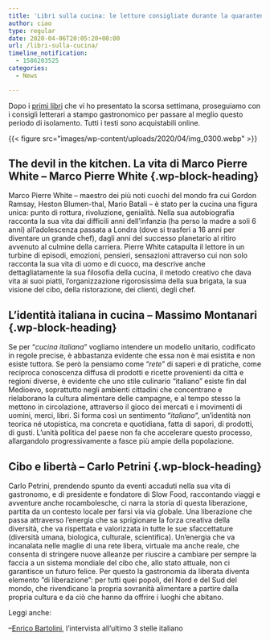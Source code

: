 ```yaml
---
title: 'Libri sulla cucina: le letture consigliate durante la quarantena. Parte 2'
author: ciao
type: regular
date: 2020-04-06T20:05:20+00:00
url: /libri-sulla-cucina/
timeline_notification:
  - 1586203525
categories:
  - News

---
```

Dopo i <a rel="noreferrer noopener" href="https://aleepepe.com/2020/04/02/libri-cucina/" target="_blank">primi libri</a> che vi ho presentato la scorsa settimana, proseguiamo con i consigli letterari a stampo gastronomico per passare al meglio questo periodo di isolamento. Tutti i testi sono acquistabili online.


{{< figure src="images/wp-content/uploads/2020/04/img_0300.webp" >}}


## The devil in the kitchen. La vita di Marco Pierre White &#8211; Marco Pierre White {.wp-block-heading}

Marco Pierre White &#8211; maestro dei più noti cuochi del mondo fra cui Gordon Ramsay, Heston Blumen-thal, Mario Batali &#8211; è stato per la cucina una figura unica: punto di rottura, rivoluzione, genialità. Nella sua autobiografia racconta la sua vita dai difficili anni dell&#8217;infanzia (ha perso la madre a soli 6 anni) all&#8217;adolescenza passata a Londra (dove si trasferì a 16 anni per diventare un grande chef), dagli anni del successo planetario al ritiro avvenuto al culmine della carriera. Pierre White catapulta il lettore in un turbine di episodi, emozioni, pensieri, sensazioni attraverso cui non solo racconta la sua vita di uomo e di cuoco, ma descrive anche dettagliatamente la sua filosofia della cucina, il metodo creativo che dava vita ai suoi piatti, l&#8217;organizzazione rigorosissima della sua brigata, la sua visione del cibo, della ristorazione, dei clienti, degli chef. 

## L&#8217;identità italiana in cucina &#8211; Massimo Montanari {.wp-block-heading}

Se per &#8220;_cucina_ _italiana_&#8221; vogliamo intendere un modello unitario, codificato in regole precise, è abbastanza evidente che essa non è mai esistita e non esiste tuttora. Se però la pensiamo come &#8220;_rete_&#8221; di saperi e di pratiche, come reciproca conoscenza diffusa di prodotti e ricette provenienti da città e regioni diverse, è evidente che uno stile culinario &#8220;italiano&#8221; esiste fin dal Medioevo, soprattutto negli ambienti cittadini che concentrano e rielaborano la cultura alimentare delle campagne, e al tempo stesso la mettono in circolazione, attraverso il gioco dei mercati e i movimenti di uomini, merci, libri. Si forma così un sentimento &#8220;_italiano_&#8220;, un&#8217;identità non teorica né utopistica, ma concreta e quotidiana, fatta di sapori, di prodotti, di gusti. L&#8217;unità politica del paese non fa che accelerare questo processo, allargandolo progressivamente a fasce più ampie della popolazione.

## Cibo e libertà &#8211; Carlo Petrini {.wp-block-heading}

Carlo Petrini, prendendo spunto da eventi accaduti nella sua vita di gastronomo, e di presidente e fondatore di Slow Food, raccontando viaggi e avventure anche rocambolesche, ci narra la storia di questa liberazione, partita da un contesto locale per farsi via via globale. Una liberazione che passa attraverso l&#8217;energia che sa sprigionare la forza creativa della diversità, che va rispettata e valorizzata in tutte le sue sfaccettature (diversità umana, biologica, culturale, scientifica). Un&#8217;energia che va incanalata nelle maglie di una rete libera, virtuale ma anche reale, che consenta di stringere nuove alleanze per riuscire a cambiare per sempre la faccia a un sistema mondiale del cibo che, allo stato attuale, non ci garantisce un futuro felice. Per questo la gastronomia da liberata diventa elemento &#8221;di liberazione&#8221;: per tutti quei popoli, del Nord e del Sud del mondo, che rivendicano la propria sovranità alimentare a partire dalla propria cultura e da ciò che hanno da offrire i luoghi che abitano.

Leggi anche:

&#8211;<a href="https://aleepepe.com/2020/03/08/enrico-bartolini/" target="_blank" rel="noreferrer noopener">Enrico Bartolini</a>, l&#8217;intervista all&#8217;ultimo 3 stelle italiano